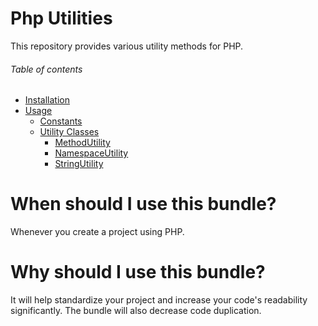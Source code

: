 # Php Utilities
This repository provides various utility methods for PHP.

###### Table of contents
- [Installation](/documentation/10_installation.md)
- [Usage](/documentation/20_usage.md)
    - [Constants](/documentation/20_usage.md#constants)
    - [Utility Classes](/documentation/20_usage.md#utility-classes)
        - [MethodUtility](/documentation/20_usage.md#methodutility)
        - [NamespaceUtility](/documentation/20_usage.md#namespaceutility)
        - [StringUtility](/documentation/20_usage.md#stringutility)

# When should I use this bundle?
Whenever you create a project using PHP.

# Why should I use this bundle?
It will help standardize your project and increase your code's readability significantly. The bundle will also decrease
code duplication.